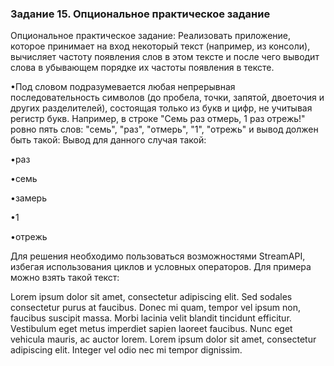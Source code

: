 ### Задание 15. Опциональное практическое задание
Опциональное практическое задание: Реализовать приложение, которое принимает на вход некоторый текст (например, из консоли), вычисляет частоту появления слов в этом тексте и после чего выводит слова в убывающем порядке их частоты появления в тексте.

•Под словом подразумевается любая непрерывная последовательность символов (до пробела, точки, запятой, двоеточия и других разделителей), состоящая только из букв и цифр, не учитывая регистр букв. Например, в строке "Семь раз отмерь, 1 раз отрежь!" ровно пять слов: "семь", "раз", "отмерь", "1", "отрежь" и вывод должен быть такой: Вывод для данного случая такой:

•раз

•семь

•замерь

•1

•отрежь 

Для решения необходимо пользоваться возможностями StreamAPI, избегая использования циклов и условных операторов. Для примера можно взять такой текст:

Lorem ipsum dolor sit amet, consectetur adipiscing elit. Sed sodales consectetur purus at faucibus. Donec mi quam, tempor vel ipsum non, faucibus suscipit massa. Morbi lacinia velit blandit tincidunt efficitur. Vestibulum eget metus imperdiet sapien laoreet faucibus. Nunc eget vehicula mauris, ac auctor lorem. Lorem ipsum dolor sit amet, consectetur adipiscing elit. Integer vel odio nec mi tempor dignissim.
